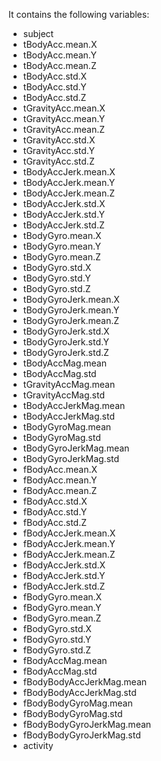 It contains the following variables:
+ subject
+ tBodyAcc.mean.X
+ tBodyAcc.mean.Y
+ tBodyAcc.mean.Z
+ tBodyAcc.std.X
+ tBodyAcc.std.Y
+ tBodyAcc.std.Z
+ tGravityAcc.mean.X
+ tGravityAcc.mean.Y
+ tGravityAcc.mean.Z
+ tGravityAcc.std.X
+ tGravityAcc.std.Y
+ tGravityAcc.std.Z
+ tBodyAccJerk.mean.X
+ tBodyAccJerk.mean.Y
+ tBodyAccJerk.mean.Z
+ tBodyAccJerk.std.X
+ tBodyAccJerk.std.Y
+ tBodyAccJerk.std.Z
+ tBodyGyro.mean.X
+ tBodyGyro.mean.Y
+ tBodyGyro.mean.Z
+ tBodyGyro.std.X
+ tBodyGyro.std.Y
+ tBodyGyro.std.Z
+ tBodyGyroJerk.mean.X
+ tBodyGyroJerk.mean.Y
+ tBodyGyroJerk.mean.Z
+ tBodyGyroJerk.std.X
+ tBodyGyroJerk.std.Y
+ tBodyGyroJerk.std.Z
+ tBodyAccMag.mean
+ tBodyAccMag.std
+ tGravityAccMag.mean
+ tGravityAccMag.std
+ tBodyAccJerkMag.mean
+ tBodyAccJerkMag.std
+ tBodyGyroMag.mean
+ tBodyGyroMag.std
+ tBodyGyroJerkMag.mean
+ tBodyGyroJerkMag.std
+ fBodyAcc.mean.X
+ fBodyAcc.mean.Y
+ fBodyAcc.mean.Z
+ fBodyAcc.std.X
+ fBodyAcc.std.Y
+ fBodyAcc.std.Z
+ fBodyAccJerk.mean.X
+ fBodyAccJerk.mean.Y
+ fBodyAccJerk.mean.Z
+ fBodyAccJerk.std.X
+ fBodyAccJerk.std.Y
+ fBodyAccJerk.std.Z
+ fBodyGyro.mean.X
+ fBodyGyro.mean.Y
+ fBodyGyro.mean.Z
+ fBodyGyro.std.X
+ fBodyGyro.std.Y
+ fBodyGyro.std.Z
+ fBodyAccMag.mean
+ fBodyAccMag.std
+ fBodyBodyAccJerkMag.mean
+ fBodyBodyAccJerkMag.std
+ fBodyBodyGyroMag.mean
+ fBodyBodyGyroMag.std
+ fBodyBodyGyroJerkMag.mean
+ fBodyBodyGyroJerkMag.std
+ activity
